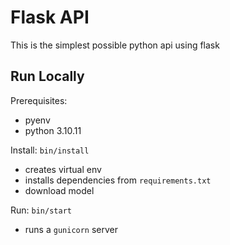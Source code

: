 # Flask API

This is the simplest possible python api using flask

## Run Locally

Prerequisites:
- pyenv
- python 3.10.11

Install: `bin/install`
- creates virtual env
- installs dependencies from `requirements.txt`
- download model

Run: `bin/start`
- runs a `gunicorn` server

